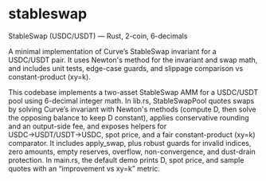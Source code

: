 # stableswap
StableSwap (USDC/USDT) — Rust, 2-coin, 6-decimals

A minimal implementation of Curve’s StableSwap invariant for a USDC/USDT pair. It uses Newton's method for the invariant and swap math, and includes unit tests, edge-case guards, and slippage comparison vs constant-product (xy=k).


This codebase implements a two-asset StableSwap AMM for a USDC/USDT pool using 6-decimal integer math. In lib.rs, StableSwapPool quotes swaps by solving Curve’s invariant with Newton's methods (compute D, then solve the opposing balance to keep D constant), applies conservative rounding and an output-side fee, and exposes helpers for USDC→USDT/USDT→USDC, spot price, and a fair constant-product (xy=k) comparator. It includes apply_swap, plus robust guards for invalid indices, zero amounts, empty reserves, overflow, non-convergence, and dust-drain protection. In main.rs, the default demo prints D, spot price, and sample quotes with an “improvement vs xy=k” metric.